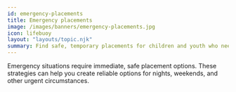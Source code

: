 ```yaml
---
id: emergency-placements
title: Emergency placements
image: /images/banners/emergency-placements.jpg
icon: lifebuoy
layout: "layouts/topic.njk"
summary: Find safe, temporary placements for children and youth who need a place to go immediately.
---
```


Emergency situations require immediate, safe placement options. These strategies can help you create reliable options for nights, weekends, and other urgent circumstances.